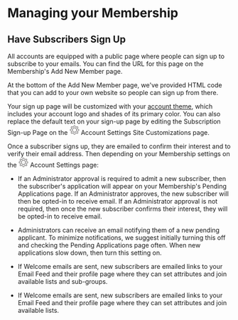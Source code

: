 # Managing your Membership

<span id="gv-2members-14membersAdd"></span>
## Have Subscribers Sign Up

All accounts are equipped with a public page where people can sign up to
subscribe to your emails.
You can find the URL for this page on the Membership's Add New Member page.

<span class="adv">
  
At the bottom of the Add New Member page, we've provided HTML
code that you can add to your own website so people can sign up from
there.

</span> <!-- adv -->

Your sign up page will be customized with your
[account theme](/3-send/4-sendSettings.md?[LINK-QARGS-DOC]#gv-3send-4sendsettings-theme-colors),
which includes your account logo and shades of its primary color.
You can also replace the default text on your sign-up page by editing
the Subscription Sign-up Page on the
<img src="/docimages/transparent-gear-icon.png" height="22"> Account Settings 
Site Customizations page.


Once a subscriber signs up, they are emailed to confirm their interest
and to verify their email address.
Then depending on your Membership settings on the
<img src="/docimages/transparent-gear-icon.png" height="22"> Account Settings 
page:

<span class="sub g4s">

* If an Administrator approval is required to admit a new subscriber, then the subscriber's application will appear on your 
Membership's Pending Applications page.
If an Administrator approves, the new subscriber will then be
opted-in to receive email.
If an Administrator approval is not required, then once the new subscriber
confirms their interest, they will be opted-in to receive email. 

* Administrators can receive an email notifying them of a new pending applicant.
To minimize notifications, we suggest initially turning this off and checking the Pending
Applications page often.  When new applications slow down, then turn this setting on.

* If Welcome emails are sent, new subscribers are emailed links to your Email Feed and their profile page where they
can set attributes and join available lists and sub-groups.

</span> <!-- sub g4s -->

<span class="free">

* If Welcome emails are sent, new subscribers are emailed links to your Email Feed and their profile page where they can
set attributes and join available lists.  

</span>
